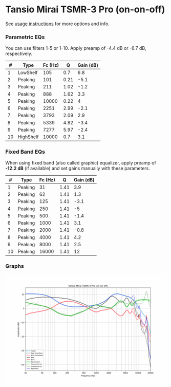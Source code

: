 # Tansio Mirai TSMR-3 Pro (on-on-off)
See [usage instructions](https://github.com/jaakkopasanen/AutoEq#usage) for more options and info.

### Parametric EQs
You can use filters 1-5 or 1-10. Apply preamp of -4.4 dB or -6.7 dB, respectively.

|   # | Type      |   Fc (Hz) |    Q |   Gain (dB) |
|-----|-----------|-----------|------|-------------|
|   1 | LowShelf  |       105 | 0.7  |         6.8 |
|   2 | Peaking   |       101 | 0.21 |        -5.1 |
|   3 | Peaking   |       211 | 1.02 |        -1.2 |
|   4 | Peaking   |       888 | 1.62 |         3.3 |
|   5 | Peaking   |     10000 | 0.22 |         4   |
|   6 | Peaking   |      2251 | 2.99 |        -2.1 |
|   7 | Peaking   |      3793 | 2.09 |         2.9 |
|   8 | Peaking   |      5339 | 4.82 |        -3.4 |
|   9 | Peaking   |      7277 | 5.97 |        -2.4 |
|  10 | HighShelf |     10000 | 0.7  |         3.1 |

### Fixed Band EQs
When using fixed band (also called graphic) equalizer, apply preamp of **-12.2 dB** (if available) and set gains manually with these parameters.

|   # | Type    |   Fc (Hz) |    Q |   Gain (dB) |
|-----|---------|-----------|------|-------------|
|   1 | Peaking |        31 | 1.41 |         3.9 |
|   2 | Peaking |        62 | 1.41 |         1.3 |
|   3 | Peaking |       125 | 1.41 |        -3.1 |
|   4 | Peaking |       250 | 1.41 |        -5   |
|   5 | Peaking |       500 | 1.41 |        -1.4 |
|   6 | Peaking |      1000 | 1.41 |         3.1 |
|   7 | Peaking |      2000 | 1.41 |        -0.8 |
|   8 | Peaking |      4000 | 1.41 |         4.2 |
|   9 | Peaking |      8000 | 1.41 |         2.5 |
|  10 | Peaking |     16000 | 1.41 |        12   |

### Graphs
![](./Tansio%20Mirai%20TSMR-3%20Pro%20(on-on-off).png)
